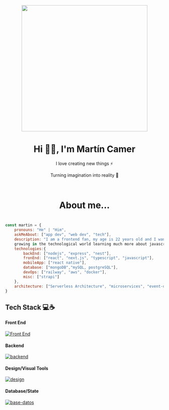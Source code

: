 <div align="center">
 <img width='400px' height="400px" src="https://media.tenor.com/NCRHhqkXrJYAAAAi/programmers-go-internet.gif"/>
</div>

<h1 align="center"> Hi 👋🏻, I'm Martín Camer</br> 
</h1>
<p align="center">I love creating new things ⚡</p>
<p align="center">Turning imagination into reality 🚀</p>
<p align="center">
 <a href="https://martin-camer.vercel.app/es" target="_blank"><img alt="" src="https://img.shields.io/badge/Portfolio-000?logo=vercel&logoColor=yellow&style=for-the-badge" style="vertical-align:center" /></a>
<a href="https://twitter.com/martin_camer" target="_blank"><img alt="" src="https://img.shields.io/badge/Twitter-000?logo=Twitter&logoColor=1DA1F2&style=for-the-badge" style="vertical-align:center" /></a>
<a href="https://www.linkedin.com/in/martin-camer-115651201/" target="_blank"><img alt="" src="https://img.shields.io/badge/LinkedIn-000?logo=linkedin&logoColor=0A66C2&style=for-the-badge" style="vertical-align:center" /></a>
<a href="https://www.instagram.com/martincamer011/" target="_blank"><img alt="" src="https://img.shields.io/badge/Instagram-000?style=for-the-badge&logo=Instagram&logoColor=E4405F" style="vertical-align:center" /></a></p>

## <h1 align="center">About me... <h1/>

```javascript
const martin = {
    pronouns: "He" | "Him",
    askMeAbout: ["app dev", "web dev", "tech"],
    description: "I am a frontend fan, my age is 22 years old and I want to continue
    growing in the technological world learning much more about javascript!",
    technologies:{
        backEnd: ["nodejs", "express", "nest"],
        fronEnd: ["react", "next.js", "typescript", "javascript"],
        mobileApp: ["react native"],
        database: ["mongoDB","mySQL, postgreSQL"],
        devOps: ["railway", "aws", "docker"],
        misc: ["strapi"]
    },
    architecture: ["Serverless Architecture", "microservices", "event-driven", "Single page applications"],
}
```

## Tech Stack 💻☕️

#### Front End

[![Front End](https://skillicons.dev/icons?i=js,html,css,tailwind,bootstrap,styledcomponents,react,ts,vue,sass,nextjs)](https://skillicons.dev)

#### Backend

[![backend](https://skillicons.dev/icons?i=nodejs,express,nest,prisma,java,spring)](https://skillicons.dev)

#### Design/Visual Tools

[![design](https://skillicons.dev/icons?i=figma,photoshop,illustrator)](https://skillicons.dev)

#### Database/State

[![base-datos](https://skillicons.dev/icons?i=mongodb,postgresql,mysql)](https://skillicons.dev)



